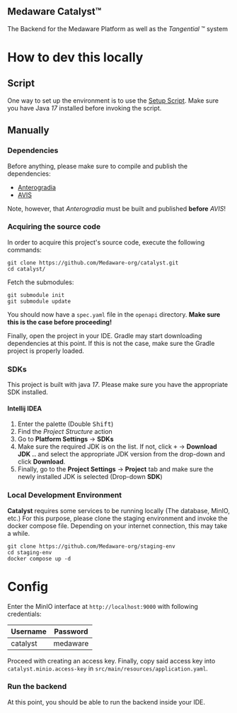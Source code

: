 ## Medaware Catalyst™

The Backend for the Medaware Platform as well as the _Tangential_ ™ system

# How to dev this locally

## Script

One way to set up the environment is to use the [Setup Script](https://github.com/Medaware-org/setup-script).
Make sure you have Java _17_ installed before invoking the script.

## Manually

### Dependencies

Before anything, please make sure to compile and publish the dependencies:

- [Anterogradia](https://github.com/Medaware-org/anterogradia)
- [AVIS](https://github.com/Medaware-org/antg-avis)

Note, however, that _Anterogradia_ must be built and published **before** _AVIS_!

### Acquiring the source code

In order to acquire this project's source code, execute the following commands:

```shell
git clone https://github.com/Medaware-org/catalyst.git
cd catalyst/
```

Fetch the submodules:

```shell
git submodule init
git submodule update
```

You should now have a `spec.yaml` file in the `openapi` directory.
**Make sure this is the case before proceeding!**

Finally, open the project in your IDE. Gradle may start downloading dependencies
at this point. If this is not the case, make sure the Gradle project is properly loaded.

### SDKs

This project is built with java _17_. Please make sure you have the
appropriate SDK installed.

#### Intellij IDEA

1. Enter the palette (Double <kbd>Shift</kbd>)
2. Find the _Project Structure_ action
3. Go to **Platform Settings** &#8594; **SDKs**
4. Make sure the required JDK is on the list. If not, click <kbd>+</kbd> &#8594;
   **Download JDK ..** and select the appropriate JDK version from the drop-down
   and click **Download**.
5. Finally, go to the **Project Settings** &#8594; **Project** tab and make sure the
   newly installed JDK is selected (Drop-down **SDK**)

### Local Development Environment

**Catalyst** requires some services to be running locally (The
database, MinIO, etc.)
For this purpose, please clone the staging environment and invoke
the docker compose file. Depending on your internet connection, this may
take a while.

```shell
git clone https://github.com/Medaware-org/staging-env
cd staging-env
docker compose up -d
```

# Config

Enter the MinIO interface at `http://localhost:9000` with following credentials:

| Username | Password |
|----------|----------|
| catalyst | medaware |

Proceed with creating an access key. Finally, copy said access key into `catalyst.minio.access-key`
in `src/main/resources/application.yaml`.

### Run the backend

At this point, you should be able to run the backend inside your IDE.
